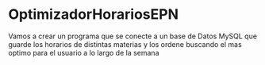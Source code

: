 # OptimizadorHorariosEPN
Vamos a crear un programa que se conecte a un base de Datos MySQL que guarde los horarios de distintas materias y los ordene buscando el mas optimo para el usuario a lo largo de la semana


